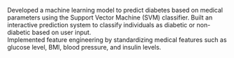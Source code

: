 Developed a machine learning model to predict diabetes based on medical parameters using the Support Vector Machine (SVM) classifier. 
Built an interactive prediction system to classify individuals as diabetic or non-diabetic based on user input.   
Implemented feature engineering by standardizing medical features such as glucose level, BMI, blood pressure, and insulin levels. 
